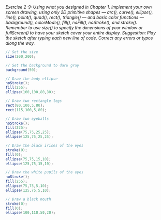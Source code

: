 _Exercise 2-9: Using what you designed in Chapter 1, implement your own screen drawing, using only 2D primitive shapes — arc(), curve(), ellipse(), line(), point(), quad(), rect(), triangle() — and basic color functions — background(), colorMode(), fill(), noFill(), noStroke(), and stroke(). Remember to use size() to specify the dimensions of your window or fullScreen() to have your sketch cover your entire display. Suggestion: Play the sketch after typing each new line of code. Correct any errors or typos along the way._

```java
// Set the size
size(200,200);

// Set the background to dark gray
background(50);

// Draw the body ellipse
noStroke();
fill(255);
ellipse(100,100,80,80);

// Draw two rectangle legs
rect(80,100,5,80);
rect(115,100,5,80);

// Draw two eyeballs
noStroke();
fill(225);
ellipse(75,75,25,25);
ellipse(125,75,25,25);

// Draw the black irises of the eyes
stroke(0);
fill(0);
ellipse(75,75,15,10);
ellipse(125,75,15,10);

// Draw the white pupils of the eyes
noStroke();
fill(255);
ellipse(75,75,5,10);
ellipse(125,75,5,10);

// Draw a black mouth
stroke(0);
fill(0);
ellipse(100,110,50,20);
```
